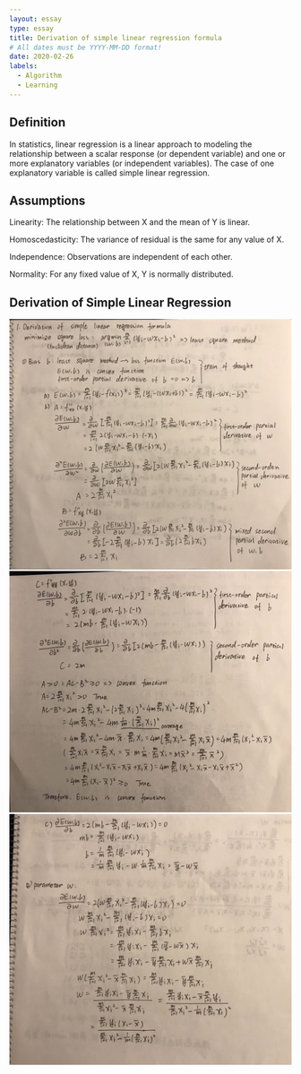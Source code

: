 ```yaml
---
layout: essay
type: essay
title: Derivation of simple linear regression formula
# All dates must be YYYY-MM-DD format!
date: 2020-02-26
labels:
  - Algorithm
  - Learning
---
```

## Definition

In statistics, linear regression is a linear approach to modeling the relationship between a scalar response (or dependent variable) and one or more explanatory variables (or independent variables). The case of one explanatory variable is called simple linear regression.

## Assumptions

Linearity: The relationship between X and the mean of Y is linear.

Homoscedasticity: The variance of residual is the same for any value of X.

Independence: Observations are independent of each other.

Normality: For any fixed value of X, Y is normally distributed.

## Derivation of Simple Linear Regression
<img class="ui medium left image" src="../images/lm1.jpg">

<img class="ui medium left image" src="../images/lm2.jpg">

<img class="ui medium left image" src="../images/lm3.jpg">
